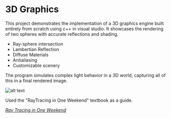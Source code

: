 # 3D Graphics

This project demonstrates the implementation of a 3D graphics engine built entirely from scratch using c++ in visual studio. It showcases the rendering of two spheres with accurate reflections and shading.

- Ray-sphere intersection
- Lambertian Reflection
- Diffuse Materials
- Antialiasing
- Customizable scenery

The program simulates complex light behavior in a 3D world, capturing all of this in a final rendered image.

![alt text](https://github.com/AnshumanD5/3D-Graphics-Demo/blob/master/3dscene.png)

Used the "RayTracing in One Weekend" textbook as a guide.

[_Ray Tracing in One Weekend_](https://raytracing.github.io/books/RayTracingInOneWeekend.html)
